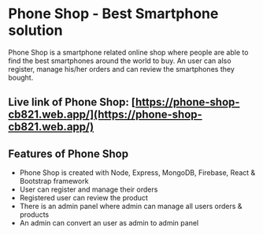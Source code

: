 # Phone Shop - Best Smartphone solution

Phone Shop is a smartphone related online shop where people are able to find the best smartphones around the world to buy. An user can also register, manage his/her orders and can review the smartphones they bought.

## Live link of Phone Shop: [https://phone-shop-cb821.web.app/](https://phone-shop-cb821.web.app/)

## Features of Phone Shop

- Phone Shop is created with Node, Express, MongoDB, Firebase, React & Bootstrap framework
- User can register and manage their orders
- Registered user can review the product
- There is an admin panel where admin can manage all users orders & products
- An admin can convert an user as admin to admin panel
